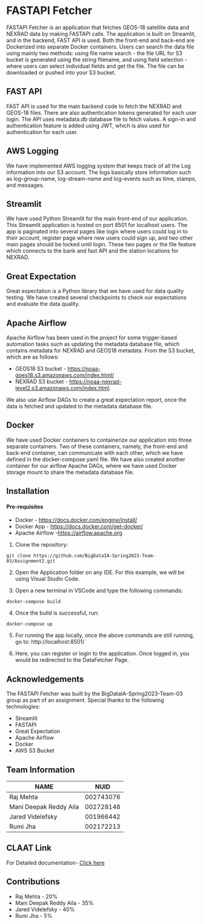 # FASTAPI Fetcher

FASTAPI Fetcher is an application that fetches GEOS-18 satellite data and NEXRAD data by making FASTAPI calls. The application is built on Streamlit, and in the backend, FAST API is used. Both the front-end and back-end are Dockerized into separate Docker containers. Users can search the data file using mainly two methods: using file name search - the file URL for S3 bucket is generated using the string filename, and using field selection - where users can select individual fields and get the file. The file can be downloaded or pushed into your S3 bucket.

## FAST API

FAST API is used for the main backend code to fetch the NEXRAD and GEOS-18 files. There are also authentication tokens generated for each user login. The API uses metadata.db database file to fetch values. A sign-in and authentication feature is added using JWT, which is also used for authentication for each user.

## AWS Logging

We have implemented AWS logging system that keeps track of all the Log information into our S3 account. The logs basically store information such as log-group-name, log-stream-name and log-events such as time, stamps, and messages.

## Streamlit

We have used Python Streamlit for the main front-end of our application. This Streamlit application is hosted on port 8501 for localhost users. The app is paginated into several pages like login where users could log in to their account, register page where new users could sign up, and two other main pages should be locked until login. These two pages or the file feature which connects to the bank and fast API and the station locations for NEXRAD.

## Great Expectation

Great expectation is a Python library that we have used for data quality testing. We have created several checkpoints to check our expectations and evaluate the data quality.

## Apache Airflow

Apache Airflow has been used in the project for some trigger-based automation tasks such as updating the metadata database file, which contains metadata for NEXRAD and GEOS18 metadata. From the S3 bucket, which are as follows: 
- GEOS18 S3 bucket - https://noaa-goes18.s3.amazonaws.com/index.html/ 
- NEXRAD S3 bucket - https://noaa-nexrad-level2.s3.amazonaws.com/index.html. 

We also use Airflow DAGs to create a great expectation report, once the data is fetched and updated to the metadata database file. 

## Docker

We have used Docker containers to containerize our application into three separate containers. Two of these containers, namely, the front-end and back-end container, can communicate with each other, which we have defined in the docker-compose.yaml file. We have also created another container for our airflow Apache DAGs, where we have used Docker storage mount to share the metadata database file.

## Installation

#### Pre-requisites
- Docker - https://docs.docker.com/engine/install/
- Docker App - https://docs.docker.com/get-docker/
- Apache Airflow -https://airflow.apache.org

1. Clone the repository: 

`git clone https://github.com/BigDataIA-Spring2023-Team-03/Assignment2.git`


2. Open the Application folder on any IDE. For this example, we will be using Visual Studio Code.

3. Open a new terminal in VSCode and type the following commands:

`docker-compose build`


4. Once the build is successful, run:

`docker-compose up`


5. For running the app locally, once the above commands are still running, go to: http://localhost:8501/

6. Here, you can register or login to the application. Once logged in, you would be redirected to the DataFetcher Page.

## Acknowledgements
The FASTAPI Fetcher was built by the BigDataIA-Spring2023-Team-03 group as part of an assignment. Special thanks to the following technologies:

- Streamlit
- FASTAPI
- Great Expectation
- Apache Airflow
- Docker
- AWS S3 Bucket



## Team Information

| NAME                      |     NUID        |
|---------------------------|-----------------|
|   Raj Mehta               |   002743076     |
|   Mani Deepak Reddy Aila  |   002728148     |
|   Jared Videlefsky        |   001966442     |
|   Rumi Jha                |   002172213     |
 

## CLAAT Link 

For Detailed documentation- [Click here](https://codelabs-preview.appspot.com/?file_id=13bISkcPZwNQ5-8rs55OgNK-DbexBzB3MhbuWXRKY9kI#7)

## Contributions

- Raj Mehta - 20%
- Mani Deepak Reddy Aila - 35%
- Jared Videlefsky - 40%
- Rumi Jha - 5%


